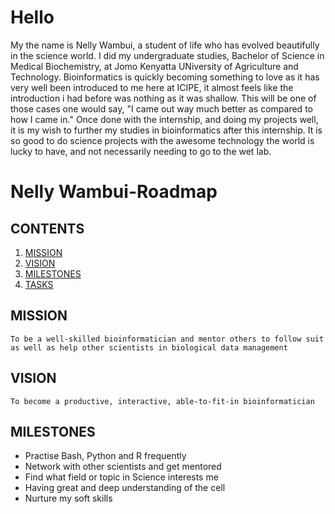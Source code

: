 # Hello

My the name is Nelly Wambui, a student of life who has evolved beautifully in the science world.
I did my undergraduate studies, Bachelor of Science in Medical Biochemistry, at Jomo Kenyatta UNiversity of Agriculture and Technology.
Bioinformatics is quickly becoming something to love as it has very well been introduced to me here at ICIPE, it almost feels like the
introduction i had before was nothing as it was shallow. This will be one of those cases one would say, "I came out way much better as 
compared to how I came in."
Once done with the internship, and doing my projects well, it is my wish to further my studies in bioinformatics after this internship.
It is so good to do science projects with the awesome technology the world is lucky to have, and not necessarily needing to go to the wet lab.


# Nelly Wambui-Roadmap

## CONTENTS
1. [MISSION](https://github.com/Nelly-Wambui/Nelly-Roadmap/blob/main/README.md#mission)
2. [VISION](https://github.com/Nelly-Wambui/Nelly-Roadmap/blob/main/README.md#vision)
3. [MILESTONES](https://github.com/Nelly-Wambui/Nelly-Roadmap/blob/main/README.md#milestones)
4. [TASKS](https://github.com/Nelly-Wambui/Nelly-Roadmap/blob/main/README.md#tasks)

## MISSION

```
To be a well-skilled bioinformatician and mentor others to follow suit as well as help other scientists in biological data management
```

## VISION

```
To become a productive, interactive, able-to-fit-in bioinformatician
```

## MILESTONES

* Practise Bash, Python and R frequently
* Network with other scientists and get mentored
* Find what field or topic in Science interests me
* Having great and deep understanding of the cell
* Nurture my soft skills 

 

